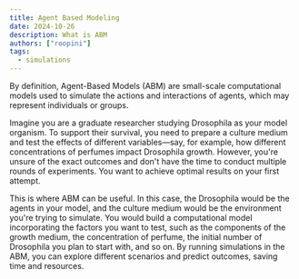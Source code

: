 ```yaml
---
title: Agent Based Modeling
date: 2024-10-26
description: What is ABM
authors: ["roopini"]
tags:
  - simulations
---
```


By definition, Agent-Based Models (ABM) are small-scale computational models used to simulate the actions and interactions of agents, which may represent individuals or groups.

Imagine you are a graduate researcher studying Drosophila as your model organism. To support their survival, you need to prepare a culture medium and test the effects of different variables—say, for example, how different concentrations of perfumes impact Drosophila growth. However, you're unsure of the exact outcomes and don't have the time to conduct multiple rounds of experiments. You want to achieve optimal results on your first attempt.

This is where ABM can be useful. In this case, the Drosophila would be the agents in your model, and the culture medium would be the environment you're trying to simulate. You would build a computational model incorporating the factors you want to test, such as the components of the growth medium, the concentration of perfume, the initial number of Drosophila you plan to start with, and so on. By running simulations in the ABM, you can explore different scenarios and predict outcomes, saving time and resources.